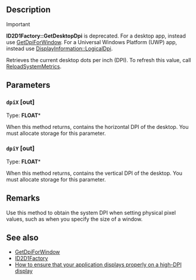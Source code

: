 ## Description

> [!IMPORTANT]
> **ID2D1Factory::GetDesktopDpi** is deprecated. For a desktop app, instead use [GetDpiForWindow](https://learn.microsoft.com/windows/win32/api/winuser/nf-winuser-getdpiforwindow). For a Universal Windows Platform (UWP) app, instead use [DisplayInformation::LogicalDpi](https://learn.microsoft.com/uwp/api/windows.graphics.display.displayinformation.logicaldpi).

Retrieves the current desktop dots per inch (DPI). To refresh this value, call [ReloadSystemMetrics](https://learn.microsoft.com/windows/win32/api/d2d1/nf-d2d1-id2d1factory-reloadsystemmetrics).

## Parameters

### `dpiX` [out]

Type: **FLOAT***

When this method returns, contains the horizontal DPI of the desktop. You must allocate storage for this parameter.

### `dpiY` [out]

Type: **FLOAT***

When this method returns, contains the vertical DPI of the desktop. You must allocate storage for this parameter.

## Remarks

Use this method to obtain the system DPI when setting physical pixel values, such as when you specify the size of a window.

## See also

* [GetDpiForWindow](https://learn.microsoft.com/windows/win32/api/winuser/nf-winuser-getdpiforwindow)
* [ID2D1Factory](https://learn.microsoft.com/windows/win32/api/d2d1/nn-d2d1-id2d1factory)
* [How to ensure that your application displays properly on a high-DPI display](https://learn.microsoft.com/windows/win32/Direct2D/how-to--size-a-window-properly-for-high-dpi-displays)